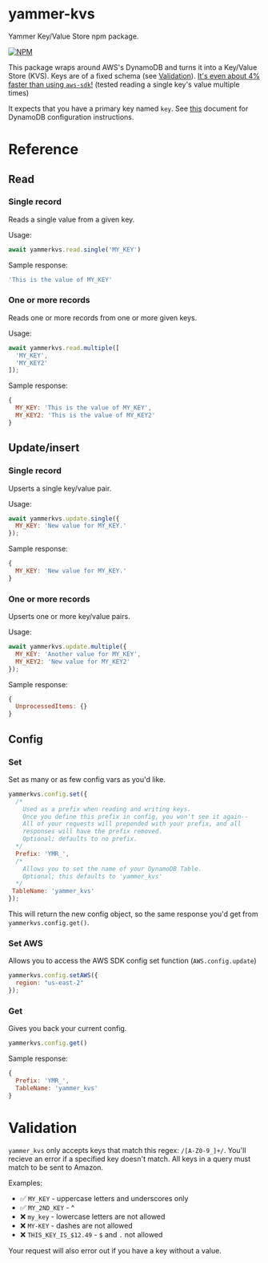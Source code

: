 # yammer-kvs
Yammer Key/Value Store npm package.

[![NPM](https://nodei.co/npm/yammer-kvs.png?compact=true)](https://npmjs.org/package/yammer-kvs)

This package wraps around AWS's DynamoDB and turns it into a Key/Value Store (KVS). Keys are of a fixed schema (see [Validation](#Validation)). [It's even about 4% faster than using `aws-sdk`!](/docs/speedTesting.md) (tested reading a single key's value multiple times)

It expects that you have a primary key named `key`. See [this](/docs/dynamoConfig.md) document for DynamoDB configuration instructions.

# Reference

## Read

### Single record
Reads a single value from a given key.

Usage: 
```js
await yammerkvs.read.single('MY_KEY')
```

Sample response: 
```js
'This is the value of MY_KEY'
```

### One or more records
Reads one or more records from one or more given keys.

Usage:
```js
await yammerkvs.read.multiple([
  'MY_KEY',
  'MY_KEY2'
]);
```

Sample response:
```js
{
  MY_KEY: 'This is the value of MY_KEY',
  MY_KEY2: 'This is the value of MY_KEY2'
}
```

## Update/insert

### Single record
Upserts a single key/value pair.

Usage:
```js
await yammerkvs.update.single({
  MY_KEY: 'New value for MY_KEY.'
});
```

Sample response:
```js
{
  MY_KEY: 'New value for MY_KEY.'
}
```

### One or more records
Upserts one or more key/value pairs.

Usage:
```js
await yammerkvs.update.multiple({
  MY_KEY: 'Another value for MY_KEY',
  MY_KEY2: 'New value for MY_KEY2'
});
```

Sample response:
```js
{ 
  UnprocessedItems: {}
}
```

## Config

### Set
Set as many or as few config vars as you'd like.

```js
yammerkvs.config.set({
  /*
    Used as a prefix when reading and writing keys.
    Once you define this prefix in config, you won't see it again--
    All of your requests will prepended with your prefix, and all
    responses will have the prefix removed.
    Optional; defaults to no prefix.
  */
  Prefix: 'YMR_',
  /*
    Allows you to set the name of your DynamoDB Table.
    Optional; this defaults to 'yammer_kvs'
  */
 TableName: 'yammer_kvs'
});
```

This will return the new config object, so the same response you'd get from `yammerkvs.config.get()`.

### Set AWS
Allows you to access the AWS SDK config set function (`AWS.config.update`)

```js
yammerkvs.config.setAWS({
  region: "us-east-2"
});
```

### Get
Gives you back your current config.

```js
yammerkvs.config.get()
```

Sample response:
```js
{
  Prefix: 'YMR_',
  TableName: 'yammer_kvs'
}
```

# Validation
`yammer_kvs` only accepts keys that match this regex: `/[A-Z0-9_]+/`. You'll recieve an error if a specified key doesn't match. All keys in a query must match to be sent to Amazon.

Examples:
- ✅ `MY_KEY` - uppercase letters and underscores only
- ✅ `MY_2ND_KEY` - ^
- ❌ `my_key` - lowercase letters are not allowed
- ❌ `MY-KEY` - dashes are not allowed
- ❌ `THIS_KEY_IS_$12.49` - `$` and `.` not allowed

Your request will also error out if you have a key without a value.
